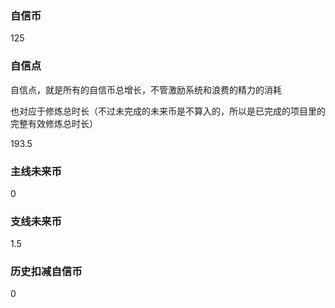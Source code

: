 ### 自信币
125

### 自信点
自信点，就是所有的自信币总增长，不管激励系统和浪费的精力的消耗

也对应于修炼总时长（不过未完成的未来币是不算入的，所以是已完成的项目里的完整有效修炼总时长）

193.5

### 主线未来币
0

### 支线未来币
1.5

### 历史扣减自信币
0

